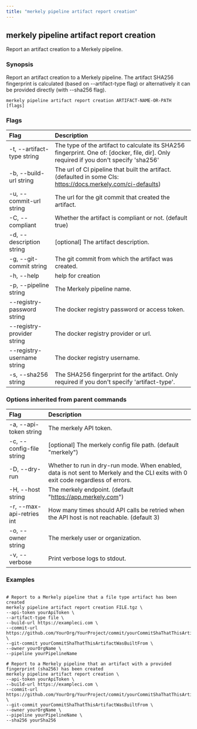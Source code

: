 ```yaml
---
title: "merkely pipeline artifact report creation"
---
```


## merkely pipeline artifact report creation

Report an artifact creation to a Merkely pipeline. 

### Synopsis


   Report an artifact creation to a Merkely pipeline. 
   The artifact SHA256 fingerprint is calculated (based on --artifact-type flag) or alternatively it can be provided directly (with --sha256 flag).

```shell
merkely pipeline artifact report creation ARTIFACT-NAME-OR-PATH [flags]
```

### Flags
| Flag | Description |
| :--- | :--- |
|    -t, --artifact-type string  |  The type of the artifact to calculate its SHA256 fingerprint. One of: [docker, file, dir]. Only required if you don't specify 'sha256'  |
|    -b, --build-url string  |  The url of CI pipeline that built the artifact. (defaulted in some CIs: https://docs.merkely.com/ci-defaults)  |
|    -u, --commit-url string  |  The url for the git commit that created the artifact.  |
|    -C, --compliant  |  Whether the artifact is compliant or not. (default true)  |
|    -d, --description string  |  [optional] The artifact description.  |
|    -g, --git-commit string  |  The git commit from which the artifact was created.  |
|    -h, --help  |  help for creation  |
|    -p, --pipeline string  |  The Merkely pipeline name.  |
|        --registry-password string  |  The docker registry password or access token.  |
|        --registry-provider string  |  The docker registry provider or url.  |
|        --registry-username string  |  The docker registry username.  |
|    -s, --sha256 string  |  The SHA256 fingerprint for the artifact. Only required if you don't specify 'artifact-type'.  |


### Options inherited from parent commands
| Flag | Description |
| :--- | :--- |
|    -a, --api-token string  |  The merkely API token.  |
|    -c, --config-file string  |  [optional] The merkely config file path. (default "merkely")  |
|    -D, --dry-run  |  Whether to run in dry-run mode. When enabled, data is not sent to Merkely and the CLI exits with 0 exit code regardless of errors.  |
|    -H, --host string  |  The merkely endpoint. (default "https://app.merkely.com")  |
|    -r, --max-api-retries int  |  How many times should API calls be retried when the API host is not reachable. (default 3)  |
|    -o, --owner string  |  The merkely user or organization.  |
|    -v, --verbose  |  Print verbose logs to stdout.  |


### Examples

```shell

# Report to a Merkely pipeline that a file type artifact has been created
merkely pipeline artifact report creation FILE.tgz \
--api-token yourApiToken \
--artifact-type file \
--build-url https://exampleci.com \
--commit-url https://github.com/YourOrg/YourProject/commit/yourCommitShaThatThisArtifactWasBuiltFrom \
--git-commit yourCommitShaThatThisArtifactWasBuiltFrom \
--owner yourOrgName \
--pipeline yourPipelineName 

# Report to a Merkely pipeline that an artifact with a provided fingerprint (sha256) has been created
merkely pipeline artifact report creation \
--api-token yourApiToken \
--build-url https://exampleci.com \
--commit-url https://github.com/YourOrg/YourProject/commit/yourCommitShaThatThisArtifactWasBuiltFrom \
--git-commit yourCommitShaThatThisArtifactWasBuiltFrom \
--owner yourOrgName \
--pipeline yourPipelineName \
--sha256 yourSha256 

```

